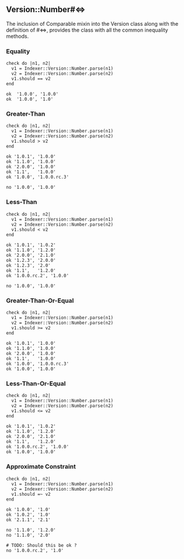 ## Version::Number#<=>

The inclusion of Comparable mixin into the Version class
along with the definition of #<=>, provides the class with
all the common inequality methods.

### Equality

    check do |n1, n2|
      v1 = Indexer::Version::Number.parse(n1)
      v2 = Indexer::Version::Number.parse(n2)
      v1.should == v2
    end

    ok  '1.0.0', '1.0.0'
    ok  '1.0.0', '1.0'

### Greater-Than

    check do |n1, n2|
      v1 = Indexer::Version::Number.parse(n1)
      v2 = Indexer::Version::Number.parse(n2)
      v1.should > v2
    end

    ok '1.0.1', '1.0.0'
    ok '1.1.0', '1.0.0'
    ok '2.0.0', '1.0.0'
    ok '1.1',   '1.0.0'
    ok '1.0.0', '1.0.0.rc.3'

    no '1.0.0', '1.0.0'

### Less-Than

    check do |n1, n2|
      v1 = Indexer::Version::Number.parse(n1)
      v2 = Indexer::Version::Number.parse(n2)
      v1.should < v2
    end

    ok '1.0.1', '1.0.2'
    ok '1.1.0', '1.2.0'
    ok '2.0.0', '2.1.0'
    ok '1.2.3', '2.0.0'
    ok '1.2.3', '2.0'
    ok '1.1',   '1.2.0'
    ok '1.0.0.rc.2', '1.0.0'

    no '1.0.0', '1.0.0'

### Greater-Than-Or-Equal

    check do |n1, n2|
      v1 = Indexer::Version::Number.parse(n1)
      v2 = Indexer::Version::Number.parse(n2)
      v1.should >= v2
    end

    ok '1.0.1', '1.0.0'
    ok '1.1.0', '1.0.0'
    ok '2.0.0', '1.0.0'
    ok '1.1',   '1.0.0'
    ok '1.0.0', '1.0.0.rc.3'
    ok '1.0.0', '1.0.0'

### Less-Than-Or-Equal

    check do |n1, n2|
      v1 = Indexer::Version::Number.parse(n1)
      v2 = Indexer::Version::Number.parse(n2)
      v1.should <= v2
    end

    ok '1.0.1', '1.0.2'
    ok '1.1.0', '1.2.0'
    ok '2.0.0', '2.1.0'
    ok '1.1',   '1.2.0'
    ok '1.0.0.rc.2', '1.0.0'
    ok '1.0.0', '1.0.0'

### Approximate Constraint

    check do |n1, n2|
      v1 = Indexer::Version::Number.parse(n1)
      v2 = Indexer::Version::Number.parse(n2)
      v1.should =~ v2
    end

    ok '1.0.0', '1.0'
    ok '1.0.2', '1.0'
    ok '2.1.1', '2.1'

    no '1.1.0', '1.2.0'
    no '1.1.0', '2.0'

    # TODO: Should this be ok ?
    no '1.0.0.rc.2', '1.0'

